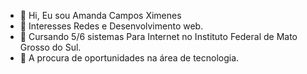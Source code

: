 - 👋 Hi, Eu sou Amanda Campos Ximenes
- 👀 Interesses Redes e Desenvolvimento web.
- 🌱 Cursando 5/6 sistemas Para Internet no Instituto Federal de Mato Grosso do Sul.
- 💞️ A procura de oportunidades na área de tecnologia.



